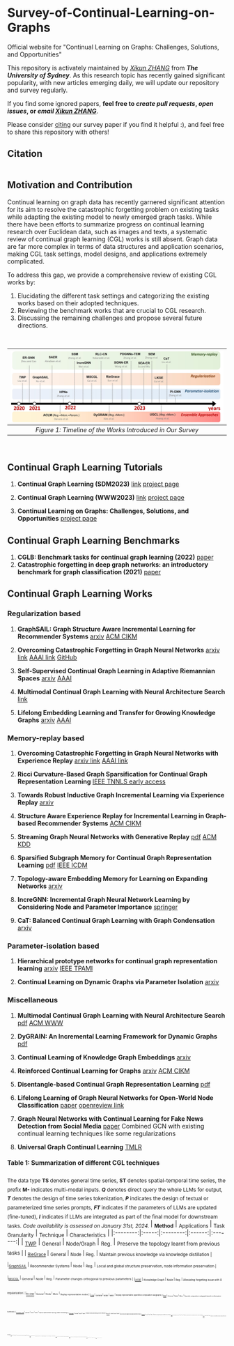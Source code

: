 # Survey-of-Continual-Learning-on-Graphs
Official website for "Continual Learning on Graphs: Challenges, Solutions, and Opportunities"

This repository is activately maintained by [*Xikun ZHANG*](https://github.com/imZHANGxikun) from ***The University of Sydney***. As this research topic has recently gained significant popularity, with new articles emerging daily, we will update our repository and survey regularly.

If you find some ignored papers, **feel free to *create pull requests*, *open issues*, or *email* [*Xikun ZHANG*](xzha0505@uni.sydney.edu.au)**. <br/> 

Please consider [citing](#citation) our survey paper if you find it helpful :), and feel free to share this repository with others! 

## Citation

```

```

## Motivation and Contribution

Continual learning on graph data has recently garnered significant attention for its aim to resolve the catastrophic forgetting problem on existing tasks while adapting the existing model to newly emerged graph tasks. While there have been efforts to summarize progress on continual learning research over Euclidean data, such as images and texts, a systematic review of continual graph learning (CGL) works is still absent. Graph data are far more complex in terms of data structures and application scenarios, making CGL task settings, model designs, and applications extremely complicated.

To address this gap, we provide a comprehensive review of existing CGL works by:
1) Elucidating the different task settings and categorizing the existing works based on their adopted techniques. 
3) Reviewing the benchmark works that are crucial to CGL research. 
4) Discussing the remaining challenges and propose several future directions.

<br/>

|[<img src="timeline.jpg" width="900"/>](image.jpg) |
|:--:|
| *Figure 1: Timeline of the Works Introduced in Our Survey* |

<br/>


  
## Continual Graph Learning Tutorials
1. **Continual Graph Learning (SDM2023)** [link](https://www.siam.org/conferences/cm/program/minitutorials/sdm23-minitutorials) [project page](https://queuq.github.io/CGL_tut/)
  
1. **Continual Graph Learning (WWW2023)** [link](https://www2023.thewebconf.org/program/tutorials/) [project page](https://queuq.github.io/CGL_tut01/)

2. **Continual Learning on Graphs: Challenges, Solutions, and Opportunities** [project page](https://queuq.github.io/CGL_AAAI2024/)



## Continual Graph Learning Benchmarks
1. **CGLB: Benchmark tasks for continual graph learning (2022)** [paper](https://proceedings.neurips.cc/paper_files/paper/2022/hash/548a41b9cac6f50dccf7e63e9e1b1b9b-Abstract-Datasets_and_Benchmarks.html)
2. **Catastrophic forgetting in deep graph networks: an introductory benchmark for graph classification (2021)** [paper](https://arxiv.org/abs/2103.11750)


## Continual Graph Learning Works

### Regularization based

1. **GraphSAIL: Graph Structure Aware Incremental Learning for Recommender Systems** [arxiv](https://arxiv.org/abs/2008.13517) [ACM CIKM](https://dl.acm.org/doi/10.1145/3340531.3412754)

1. **Overcoming Catastrophic Forgetting in Graph Neural Networks** [arxiv link](https://arxiv.org/pdf/2012.06002.pdf) [AAAI link](https://ojs.aaai.org/index.php/AAAI/article/view/16602/16409) [GitHub](https://github.com/hhliu79/TWP)

1. **Self-Supervised Continual Graph Learning in Adaptive Riemannian Spaces** [arxiv](https://arxiv.org/abs/2211.17068) [AAAI](https://ojs.aaai.org/index.php/AAAI/article/view/25586/25358)

4. **Multimodal Continual Graph Learning with Neural Architecture Search** [link](https://dl.acm.org/doi/10.1145/3485447.3512176)

2. **Lifelong Embedding Learning and Transfer for Growing Knowledge Graphs** [arxiv](https://arxiv.org/abs/2211.15845) [AAAI](https://ojs.aaai.org/index.php/AAAI/article/view/25539/25311)
   
### Memory-replay based

1. **Overcoming Catastrophic Forgetting in Graph Neural Networks with Experience Replay** [arxiv link](https://arxiv.org/pdf/2003.09908.pdf) [AAAI link](https://ojs.aaai.org/index.php/AAAI/article/view/16602/16409)

3. **Ricci Curvature-Based Graph Sparsification for Continual Graph Representation Learning** [IEEE TNNLS early access](https://ieeexplore.ieee.org/abstract/document/10225445)

4. **Towards Robust Inductive Graph Incremental Learning via Experience Replay** [arxiv](https://arxiv.org/abs/2302.03534)

7. **Structure Aware Experience Replay for Incremental Learning in Graph-based Recommender Systems** [ACM CIKM](https://dl.acm.org/doi/10.1145/3459637.3482193)

8. **Streaming Graph Neural Networks with Generative Replay** [pdf](https://arxiv.org/pdf/2009.10951.pdf) [ACM KDD](https://dl.acm.org/doi/abs/10.1145/3534678.3539336)

11. **Sparsified Subgraph Memory for Continual Graph Representation Learning** [pdf](https://songdj.github.io/publication/icdm-22/icdm-22.pdf) [IEEE ICDM](https://ieeexplore.ieee.org/document/10027629) 

1. **Topology-aware Embedding Memory for Learning on Expanding Networks** [arxiv](https://arxiv.org/abs/2401.13200)

9. **IncreGNN: Incremental Graph Neural Network Learning by Considering Node and Parameter Importance** [springer](https://link.springer.com/chapter/10.1007/978-3-031-00123-9_59)

10. **CaT: Balanced Continual Graph Learning with Graph Condensation** [arxiv](https://arxiv.org/abs/2309.09455)
   
### Parameter-isolation based

1. **Hierarchical prototype networks for continual graph representation learning** [arxiv](https://arxiv.org/abs/2111.15422) [IEEE TPAMI](https://ieeexplore.ieee.org/document/9808404)

1. **Continual Learning on Dynamic Graphs via Parameter Isolation** [arxiv](https://arxiv.org/abs/2305.13825)

### Miscellaneous

1. **Multimodal Continual Graph Learning with Neural Architecture Search** [pdf](https://mn.cs.tsinghua.edu.cn/xinwang/PDF/papers/2022_Multimodal%20Continual%20Graph%20Learning%20with%20Neural%20Architecture%20Search.pdf) [ACM WWW](https://dl.acm.org/doi/10.1145/3485447.3512176)

5. **DyGRAIN: An Incremental Learning Framework for Dynamic Graphs** [pdf](https://www.ijcai.org/proceedings/2022/0438.pdf)

6. **Continual Learning of Knowledge Graph Embeddings** [arxiv](https://arxiv.org/abs/2101.05850)

10. **Reinforced Continual Learning for Graphs** [arxiv](https://arxiv.org/abs/2209.01556) [ACM CIKM](https://dl.acm.org/doi/abs/10.1145/3511808.3557427)

1. **Disentangle-based Continual Graph Representation Learning** [pdf](https://aclanthology.org/2020.emnlp-main.237v2.pdf)

1. **Lifelong Learning of Graph Neural Networks for Open-World Node Classification** [paper](https://arxiv.org/pdf/2006.14422.pdf) [openreview link](https://openreview.net/forum?id=lfJpQn3xPV-)

3. **Graph Neural Networks with Continual Learning for Fake News Detection from Social Media** [paper](https://arxiv.org/pdf/2007.03316.pdf)
   Combined GCN with existing continual learning techniques like some regularizations

4. **Universal Graph Continual Learning** [TMLR](https://openreview.net/forum?id=wzRE5kTnl3)

#### Table 1: Summarization of different CGL techniques
<sub>The data type **TS** denotes general time series, **ST** denotes spatial-temporal time series, the prefix **M-** indicates multi-modal inputs. ***Q*** denotes direct query the whole LLMs for output, ***T*** denotes the design of time series tokenization, ***P*** indicates the design of textual or parameterized time series prompts, ***FT*** indicates if the parameters of LLMs are updated (fine-tuned), ***I*** indicates if LLMs are integrated as part of the final model for downstream tasks. *Code availability is assessed on January 31st, 2024.* </sub> 
| <sub>**Method**</sub> | <sub> Applications </sub> | <sub>Task Granularity</sub> | <sub>Technique</sub> | <sub>Characteristics</sub> | 
|:--------:|:-----:|:--------:|:------:|:-------:|
| <sub>[TWP](https://arxiv.org/abs/2401.13200)</sub> | <sub>General</sub> | <sub>Node/Graph</sub> | <sub>Reg.</sub> | <sub> Preserve the topology learnt from previous tasks |
| <sub>[RieGrace](https://ojs.aaai.org/index.php/AAAI/article/view/25586/25358)</sub> | <sub>General</sub> | <sub>Node</sub> | <sub>Reg.</sub> | <sub> Maintain previous knowledge via knowledge distillation |
|<sub>[GraphSAIL](https://arxiv.org/abs/2008.13517)  </sub> | <sub> Recommender Systems </sub> | <sub> Node </sub> | <sub> Reg. </sub> | <sub> Local and global structure preservation, node information preservation  |
|<sub>[MSCGL](https://dl.acm.org/doi/10.1145/3485447.3512176)  </sub> | <sub> General </sub> | <sub> Node </sub> | <sub> Reg. </sub> | <sub> Parameter changes orthogonal to previous parameters |
|<sub>[LKGE](https://arxiv.org/abs/2211.15845) </sub> | <sub>  Knowledge Graph </sub> | <sub> Node  </sub> | <sub> Reg. </sub> | <sub> Alleviating forgetting issue with l2 regularization |
|<sub>[ER-GNN](https://arxiv.org/pdf/2003.09908.pdf)  </sub> | <sub> General </sub> | <sub> Node </sub> | <sub> Mem. </sub> | <sub> Replay representative nodes  |
|<sub>[SSM](https://ieeexplore.ieee.org/document/10027629)  </sub> | <sub> General </sub> | <sub> Node </sub> | <sub> Mem. </sub> | <sub> Replay representative sparsified computation subgraphs |
|<sub>[SEM](https://ieeexplore.ieee.org/abstract/document/10225445) </sub> | <sub> General </sub> | <sub> Node </sub> | <sub> Mem. </sub> | <sub> Sparsify computation subgraphs based on information bottleneck |
|<sub>[PDGNNs-TEM](https://arxiv.org/abs/2401.13200)  </sub> | <sub>General </sub> | <sub> Node </sub> | <sub> Mem. </sub> | <sub> Replay representative topology-aware embeddings |
|<sub>[IncreGNN](https://link.springer.com/chapter/10.1007/978-3-031-00123-9_59)  </sub> | <sub> General </sub> | <sub> Node </sub> | <sub> Mem. </sub> | <sub> Replay nodes according to their influence|
|<sub>[RLC-CN](https://arxiv.org/abs/2209.01556)  </sub> | <sub>General </sub> | <sub> Node </sub> | <sub> Mem. </sub> | <sub> Model structure adaption and dark experience replay |
|<sub>[SGNN-ER](https://arxiv.org/pdf/2009.10951.pdf)  </sub> | <sub> General </sub> | <sub> Node  </sub> | <sub> Mem. </sub> | <sub> Model retraining with generated fake historical data |
|<sub>[SAER](https://dl.acm.org/doi/10.1145/3459637.3482193)  </sub> | <sub> Recommender System </sub> | <sub> Node </sub> | <sub> Mem. </sub> | <sub> Buffer the representative user-item pairs based on reservoir sampling|
|<sub>[SEA-ER](https://arxiv.org/pdf/2302.03534.pdf) </sub> | <sub>  General </sub> | <sub> Node  </sub> | <sub> Mem. </sub> | <sub> Minimize the structural difference between the memory buffer and the original graph|
|<sub>[CaT](https://arxiv.org/abs/2309.09455) </sub> | <sub>  General </sub> | <sub> Node  </sub> | <sub> Mem. </sub> | <sub> Train the model solely on balanced condensed graphs from all tasks |
|<sub>[HPNs](https://ieeexplore.ieee.org/document/9808404)  </sub> | <sub>  General </sub> | <sub> Node  </sub> | <sub> Para. </sub> | <sub> Extracting and storing basic features to encourage knowledge sharing across tasks, model expanding to accommodate new patterns |
|<sub>[PI-GNN](https://arxiv.org/abs/2305.13825)  </sub> | <sub>  General </sub> | <sub> Node  </sub> | <sub> Para. </sub> | <sub> Separate parameters for encoding stable and changed graph parts  |
|<sub>[DyGRAIN](https://www.ijcai.org/proceedings/2022/0438.pdf)  </sub> | <sub>  General </sub> | <sub> Node  </sub> | <sub> Mem.+Reg. </sub> | <sub> Alleviate catastrophic forgetting and concept shift of previous task nodes via memory replay and knowledge distillation |
|<sub>[ACLM](https://arxiv.org/abs/2101.05850) </sub> | <sub>  Knowledge Graph </sub> | <sub> Node  </sub> | <sub> Mem.+Reg.+Para. </sub> | <sub> Adapting general CL techniques to CGL tasks  |
|<sub>[UGCL](https://openreview.net/forum?id=wzRE5kTnl3) </sub> | <sub>  General </sub> | <sub> Node/Graph  </sub> | <sub> Mem.+Reg. </sub> | <sub> local/global structure preservation|
